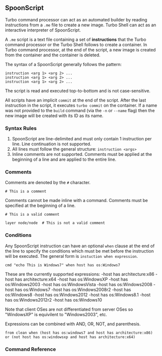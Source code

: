 ## SpoonScript

Turbo command processor can act as an automated builder by reading instructions from a `.me` file to create a new image. Turbo Shell can act as an interactive interpreter of SpoonScript.

A `.me` script is a text file containing a set of **instructions** that the Turbo command processor or the Turbo Shell follows to create a container. In Turbo command processor, at the end of the script, a new image is created from the container and the container is deleted.

The syntax of a SpoonScript generally follows the pattern: 

	instruction <arg 1> <arg 2> ...
	instruction <arg 1> <arg 2> ...
	instruction <arg 1> <arg 2> ...
	
The script is read and executed top-to-bottom and is not case-sensitive.

All scripts have an implicit `commit` at the end of the script. After the last instruction in the script, it executes `turbo commit` on the container. If a name was not provided to the `build` command (via the `-n` or `--name` flag) then the new image will be created with its ID as its name. 

### Syntax Rules

1. SpoonScript are line-delimited and must only contain 1 instruction per line. Line continuation is not supported. 
2. All lines must follow the general structure: `instruction <args>`
3. Inline comments are not supported. Comments must be applied at the beginning of a line and are applied to the entire line. 

### Comments

Comments are denoted by the `#` character. 

	# This is a comment

Comments cannot be made inline with a command. Comments must be specified at the beginning of a line. 

```
# This is a valid comment

layer node/node  # This is not a valid comment
```

### Conditions

Any SpoonScript instruction can have an optional `when` clause at the end of the line to specify the conditions which must be met before the instruction will be executed. The general form is `instuction when expression`.

```
cmd "echo This is Windows7" when host has os:Windows7
```

These are the currently supported expressions:
-host has architecture:x86
-host has architecture:x64
-host has os:WindowsXP
-host has os:Windows2003
-host has os:WindowsVista
-host has os:Windows2008
-host has os:Windows7
-host has os:Windows2008r2
-host has os:Windows8
-host has os:Windows2012
-host has os:Windows8.1
-host has os:Windows2012r2
-host has os:Windows10

Note that client OSes are not differentiated from server OSes so "WindowsXP" is equivilent to "Windows2003", etc.

Expressions can be combined with AND, OR, NOT, and parenthesis.

```
from clean when (host has os:windows7 and host has architecture:x86) or (not host has os:windowsxp and host has architecture:x64)
```


### Command Reference